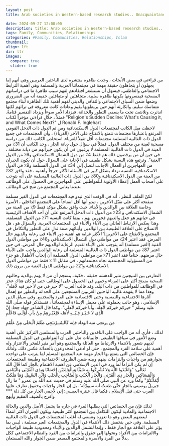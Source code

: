 ```yaml
---
layout: post
title: Arab societies in Western-based research studies.. Unacquaintance or Disregarding?

date: 2024-09-27 12:00:00
description: title: Arab societies in Western-based research studies.. Unacquaintance or Disregarding?
tags: Family, Communities, Relationships
categories: #Family, Communities, Relationships, Islam
thumbnail:
align: lft
dir: ltr
images:
  compare: true
  slider: true
---
```



من قراءتي في بعض الأبحاث ، وجدت ظاهرة منتشرة لدى الباحثين الغربيين وهي أنهم إما يجهلون أو يتجاهلون حقيقة مهمة في مجتمعاتنا العربية والمسلمة وهي أهمية الترابط الاجتماعي والعاطفي. فيسهل أن نستشعر افتقادهم لفهم سبب ظاهرة ما في دراساتهم المسحية فيفسرونها بكونها ظاهرة سلبية. متجاهلين أو متغافلين حقيقة أنه من الضروري وضعها ضمن السياق الاجتماعي والثقافي والديني لفهم أهمية تلك الظاهرة لبناء مجتمع متماسك سليم. والكارثة أنهم حين يربطونها بقيم وعادات كانت معروفة في تراثهم لكنها اندثرت وتلاشت تحت ما يسمى التطور والحداثة، فيزداد الأمر سوءاً ويزداد التفسير قتامةً. 
فمثلاً ، خلال قراءتي مؤخراً لكتاب "Religion's Sudden Decline: What's Causing it, and What Comes Next?" ل Ronald F. Inglehart  
لاحظت ميل الكاتب لمجتمعات الدول الاسكندنافية ومن ثم الدول ذات الدخل القومي المرتفع باعتبارها مجتمعات تتمتع بالانفتاح على الآخر (الغرباء) ، وأن المجتمعات في جميع الدول ذات الغالبية المسلمة مجتمعات أقل تقبلاً للغرباء.
استخلص الكاتب ذلك من دراسة مسحية لعينة من مختلف الدول. فمثلاً في سؤال حول ديانة الجار ، وجد الكاتب أن 31٪ من العينة في الدول ذات الغالبية المسلمة لا يرغبون في أن يكون جيرانهم من ديانة مختلفة ، في حين أن من يرفضون ذلك هم فقط  4٪ من دول الشمال الاسكندنافي و6٪ من الدول "الغنية".
وترتفع هذه النسبة بشكل طفيف في الإجابة على السؤال حول أن يكون الجيران من المهاجرين أو العمال الأجانب لتصل إلى 34٪ في الدول المسلمة و9٪ في الدول الاسكندنافية.
النسبة تزداد بشكل كبير في الأسئلة الأكثر حرجاً وأهمية ، فقد وافق 32٪ من العينة من الدول الاسكندنافية و80٪ من الدول ذات الغالبية المسلمة على أنه يتوجب على أصحاب العمل إعطاء الأولوية لـلمواطنين على المهاجرين في الحصول على الوظائف عندما يعاني المجتمع من شح في الوظائف.


لكنّ الملف للنظر ، أنه في الوقت الذي تبدو فيه المجتمعات في الدول الغير مسلمة منفتحة أكثر على تقبّل الآخرين  ،  تبدو أنها أقل انفتاحاً على المجتمع الداخلي ، الأسرة وخاصة العلاقة بين الوالدين والأبناء. حيث وافق بشكل مؤكد فقط 9٪ من العينة من الشمال الاسكندنافي و 23٪ من الدول ذات الدخل المرتفع على أن أحد الأهداف الرئيسية في حياتهم هو جعل والديهم فخورين بهم ، بينما كانت النسبة 71٪ من الدول المسلمة. وهذا يعكس الارتباط العائلي بين الآباء والأبناء في المجتمعات العربية. والسؤال هو ، هل الانسلاخ على العلاقة الطبيعية بين الوالدين وأبنائهم صفة تدل على التطور والتكامل في المجتمع والانفتاح على الآخرين؟
الأكثر غرابة هو أهمية دور الأبناء في رعاية والديهم حال المرض. فقد اعتبر 24٪ من مواطني دول الشمال الاسكندنافي و48٪ من مواطني الدول الغنية (الغير مسلمة) أنه يتوجب على الأبناء تقديم الرعاية لوالديهم حال المرض. في حين اعتبر 87٪ من مواطني الدول ذات الغالبية المسلمة أن رعاية الوالدين واجب على الأبناء حال مرضهم. 
ختاماً فقد اعتبر 71٪ من مواطني الدول المسلمة أن إنجاب الأطفال هو جزء من المسؤولية المجتمعية تجاه مجتمعاتهم ، في مقابل 11 ٪ فقط من مواطني الدول الاسكندنافية و21٪  من مواطني الدول الغنية من يرون ذلك.

التعارض بين النتيجتين مثير للدهشة حقيقة ، فكيف ينسجم أن من لا يهتم بوالديه وحالتهم الصحية منفتح أكثر على الغرباء وحقهم في الحصول على الوظائف حتى لو كان هناك عجز في الوظائف للمواطنين من ذات البلد. وقد قالت العرب "لا خير في من لا خير فيه لأهله". وهذا مما لا يفهمه غالبية الباحثين الغربيين المشجعين على الحداثة والتطور مع إهمال آثارها الاجتماعية والنفسية وحتى الاقتصادية على الفرد والمجتمع. وفي سياق الدين الإسلامي ، وهو جانب يحملونه على محمل الإساءة لمجتمعاتنا ، فنستذكر قوله صلى الله عليه وسلم " خيركم خيركم لأهله، وأنا خيركم لأهلي". وكما قال الشاعر جهاد جحا:
إِنَّ الَّذِي لا خَـيْـرَ فِـيْــهِ لَأهله
            فَلِغَيْـرِهِمْ مِنْ باَبِ أَوْلَـى فَاعْلَمِ

من يرتجي منه الوداد فإنه
     كَالـمُــرْتـَجِي طَعْمَ الْـحَلَى مِنْ عَلْقَمِ


لذلك ، فأرى أنه من الواجب على الناقدين والباحثين العرب والمسلمين التركيز على أهمية وضع الأمور في سياقها الطبيعي. فالبيانات تدل على أن المواطنين في الدول المسلمة لديهم شعور بالانتماء والارتباط مع العائلة والمجتمع وهو أمر مثير للفخر والاعتزاز وله أهمية على سلامة الفرد والمجتمع ، حتى لو ادعى المخدوعون بالحداثة عكس ذلك. ولذلك فإن الخصائص التي يتمتع بها الجار مهمة عند المجتمع المسلم لما يترتب على تواجده بجوارهم من واجبات والتزامات بينهم وبينه ضمن الظروف الاجتماعية وطبيعة المجتمعات. إن لم يكن التزاماً لما ورد في الدين الإسلامي عن أهمية الاهتمام بالجار كما قَالَ الله تَعَالَى: "وَاعْبُدُوا اللَّهَ وَلا تُشْرِكُوا بِهِ شَيْئًا وَبِالْوَالِدَيْنِ إِحْسَانًا وَبِذِي الْقُرْبَى وَالْيَتَامَى وَالْمَسَاكِينِ وَالْجَارِ ذِي الْقُرْبَى وَالْجَارِ الْجُنُبِ وَالصَّاحِبِ بِالْجَنْبِ وَابْنِ السَّبِيلِ وَمَا مَلَكَتْ أَيْمَانُكُمْ" وكما ورد عن النبي صلى الله عليه وسلم في حديث عبد الله بن عمرو " ما زال جبريلُ يوصيني بالجارِ حتَّى ظننتُ أنه سيورِّثُه". بل إن للجار واجبات وحقوق تعارف عليها العرب حتى قبل الإسلام ، فكما قال عنترة العبسي:
إني لأحمي الجار من كل ذلة  *** وأفرح بالضيف المقيم وأبهج

لذلك فإن من الخصائص التي يطلبها المرء في جاره ما يشمل الأصل والدين والحالة الاجتماعية والمادية ليكون التكامل بين المجتمع أكثر طبيعية ويكون الجيران أكثر انتماءً لبعضهم البعض وهو ما تعززه وتسعى له أغلب المجتمعات في الدول ذات الغالبية المسلمة. وفي حين ينخفض ذلك الانتماء في الدول والمجتمعات الغير مسلمة ، ليس بما يؤثر على العلاقة مع الجار فقط ، وإنما لتشمل الوالدين والأبناء ومحدودية طبيعة الواجبات والالتزامات بين الأفراد وتحولها إلى حقوق والتزامات بين الفرد والنظام الاجتماعي ككل بدلاً من الفرد والأسرة والمجتمع المصغر ضمن الجوار والله المستعان.
